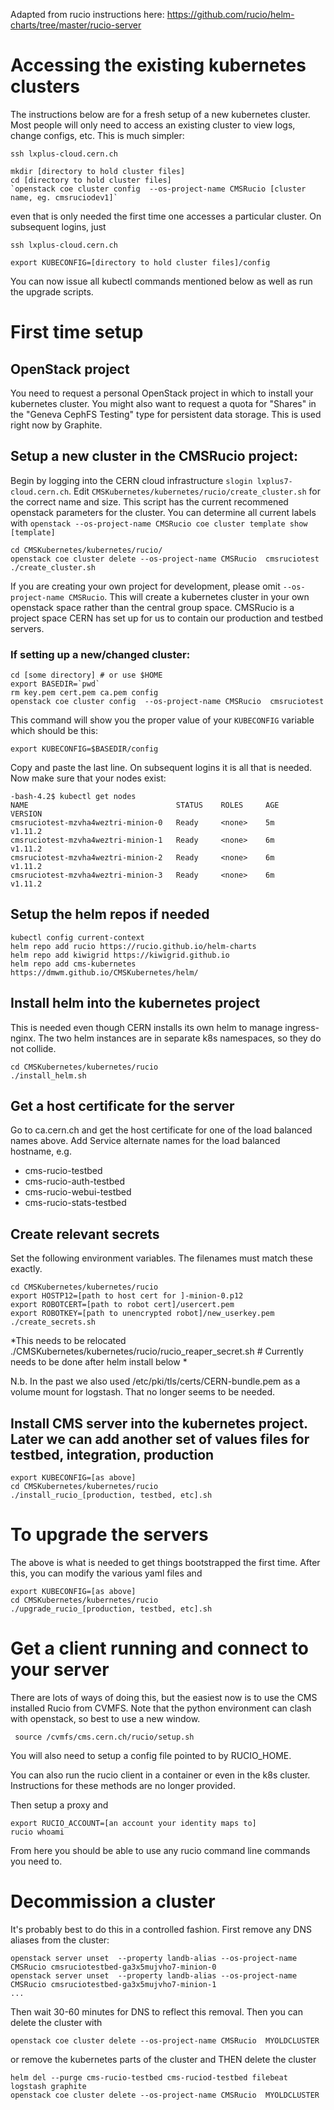 Adapted from rucio instructions here: https://github.com/rucio/helm-charts/tree/master/rucio-server

# Accessing the existing kubernetes clusters

The instructions below are for a fresh setup of a new kubernetes cluster. 
Most people will only need to access an existing cluster to view logs, change configs, etc. 
This is much simpler:

    ssh lxplus-cloud.cern.ch

    mkdir [directory to hold cluster files]
    cd [directory to hold cluster files]
    `openstack coe cluster config  --os-project-name CMSRucio [cluster name, eg. cmsruciodev1]`
    
even that is only needed the first time one accesses a particular cluster. On subsequent logins, just     

    ssh lxplus-cloud.cern.ch

    export KUBECONFIG=[directory to hold cluster files]/config

You can now issue all kubectl commands mentioned below as well as run the upgrade scripts.

# First time setup

## OpenStack project

You need to request a personal OpenStack project in which to install your kubernetes cluster. 
You might also want to request a quota for "Shares" in the "Geneva CephFS Testing" type for persistent data storage. 
This is used right now by Graphite.

## Setup a new cluster in the CMSRucio project:

Begin by logging into the CERN cloud infrastructure `slogin lxplus7-cloud.cern.ch`. 
Edit `CMSKubernetes/kubernetes/rucio/create_cluster.sh` for the correct name and size. 
This script has the current recommened openstack parameters for the cluster.
You can determine all current labels with `openstack --os-project-name CMSRucio coe cluster template show [template]`

    cd CMSKubernetes/kubernetes/rucio/
    openstack coe cluster delete --os-project-name CMSRucio  cmsruciotest
    ./create_cluster.sh

If you are creating your own project for development, please omit `--os-project-name CMSRucio`. 
This will create a kubernetes cluster in your own openstack space rather than the central group space.
CMSRucio is a project space CERN has set up for us to contain our production and testbed servers.

### If setting up a new/changed cluster:

    cd [some directory] # or use $HOME
    export BASEDIR=`pwd`
    rm key.pem cert.pem ca.pem config
    openstack coe cluster config  --os-project-name CMSRucio  cmsruciotest
    
This command will show you the proper value of your `KUBECONFIG` variable which should be this:   
    
    export KUBECONFIG=$BASEDIR/config

Copy and paste the last line. On subsequent logins it is all that is needed. Now make sure that your nodes exist:

    -bash-4.2$ kubectl get nodes
    NAME                                 STATUS    ROLES     AGE       VERSION
    cmsruciotest-mzvha4weztri-minion-0   Ready     <none>    5m        v1.11.2
    cmsruciotest-mzvha4weztri-minion-1   Ready     <none>    6m        v1.11.2
    cmsruciotest-mzvha4weztri-minion-2   Ready     <none>    6m        v1.11.2
    cmsruciotest-mzvha4weztri-minion-3   Ready     <none>    6m        v1.11.2

## Setup the helm repos if needed

    kubectl config current-context
    helm repo add rucio https://rucio.github.io/helm-charts
    helm repo add kiwigrid https://kiwigrid.github.io
    helm repo add cms-kubernetes https://dmwm.github.io/CMSKubernetes/helm/

## Install helm into the kubernetes project

This is needed even though CERN installs its own helm to manage ingress-nginx. 
The two helm instances are in separate k8s namespaces, so they do not collide.

    cd CMSKubernetes/kubernetes/rucio
    ./install_helm.sh

## Get a host certificate for the server

Go to ca.cern.ch and get the host certificate for one of the load balanced names above. 
Add Service alternate names for the load balanced hostname, e.g. 
 * cms-rucio-testbed
 * cms-rucio-auth-testbed
 * cms-rucio-webui-testbed
 * cms-rucio-stats-testbed

## Create relevant secrets 

Set the following environment variables. The filenames must match these exactly.

    cd CMSKubernetes/kubernetes/rucio
    export HOSTP12=[path to host cert for ]-minion-0.p12 
    export ROBOTCERT=[path to robot cert]/usercert.pem
    export ROBOTKEY=[path to unencrypted robot]/new_userkey.pem
    ./create_secrets.sh

*This needs to be relocated
    ./CMSKubernetes/kubernetes/rucio/rucio_reaper_secret.sh  # Currently needs to be done after helm install below 
 *

N.b. In the past we also used /etc/pki/tls/certs/CERN-bundle.pem as a volume mount for logstash. 
That no longer seems to be needed.

## Install CMS server into the kubernetes project. Later we can add another set of values files for testbed, integration, production

    export KUBECONFIG=[as above]
    cd CMSKubernetes/kubernetes/rucio
    ./install_rucio_[production, testbed, etc].sh

# To upgrade the servers

The above is what is needed to get things bootstrapped the first time. After this, you can modify the various yaml files and

    export KUBECONFIG=[as above]
    cd CMSKubernetes/kubernetes/rucio
    ./upgrade_rucio_[production, testbed, etc].sh
    
# Get a client running and connect to your server

There are lots of ways of doing this, but the easiest now is to use the CMS installed Rucio from CVMFS. 
Note that the python environment can clash with openstack, so best to use a new window.

     source /cvmfs/cms.cern.ch/rucio/setup.sh

You will also need to setup a config file pointed to by RUCIO_HOME.

You can also run the rucio client in a container or even in the k8s cluster. 
Instructions for these methods are no longer provided.

Then setup a proxy and
    
    export RUCIO_ACCOUNT=[an account your identity maps to]
    rucio whoami 

From here you should be able to use any rucio command line commands you need to.

# Decommission a cluster

It's probably best to do this in a controlled fashion. First remove any DNS aliases from the cluster:

    openstack server unset  --property landb-alias --os-project-name CMSRucio cmsruciotestbed-ga3x5mujvho7-minion-0 
    openstack server unset  --property landb-alias --os-project-name CMSRucio cmsruciotestbed-ga3x5mujvho7-minion-1 
    ...
    
Then wait 30-60 minutes for DNS to reflect this removal. Then you can delete the cluster with 

    openstack coe cluster delete --os-project-name CMSRucio  MYOLDCLUSTER
    
or remove the kubernetes parts of the cluster and THEN delete the cluster

    helm del --purge cms-rucio-testbed cms-ruciod-testbed filebeat logstash graphite 
    openstack coe cluster delete --os-project-name CMSRucio  MYOLDCLUSTER
    
